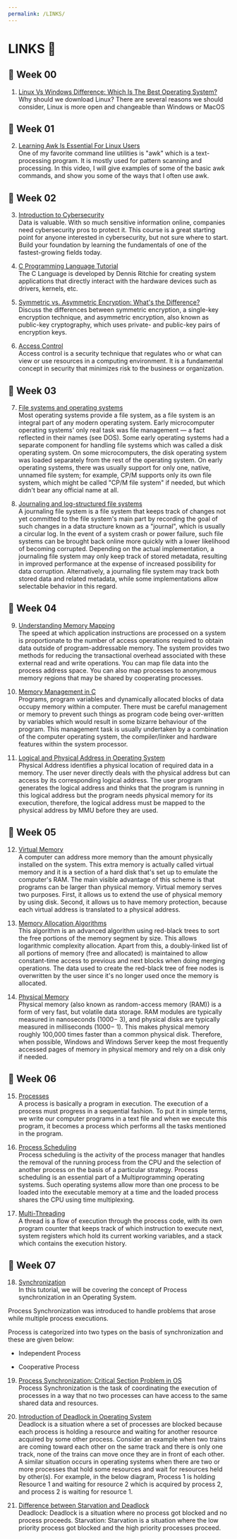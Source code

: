 ```yaml
---
permalink: /LINKS/
---
```


# LINKS 🔗

## 🦖  Week 00

1. [Linux Vs Windows Difference: Which Is The Best Operating System?](https://www.softwaretestinghelp.com/linux-vs-windows/)<br>
Why should we download Linux? There are several reasons we should consider, Linux is more open and changeable than Windows or MacOS

## 🦎  Week 01

2. [Learning Awk Is Essential For Linux Users](https://www.youtube.com/watch?v=9YOZmI-zWok)<br>
One of my favorite command line utilities is "awk" which is a text-processing program.  It is mostly used for pattern scanning and processing.  In this video, I will give examples of some of the basic awk commands, and show you some of the ways that I often use awk.

## 🐒  Week 02

3. [Introduction to Cybersecurity](https://www.codecademy.com/learn/introduction-to-cybersecurity)<br>
Data is valuable. With so much sensitive information online, companies need cybersecurity pros to protect it. This course is a great starting point for anyone interested in cybersecurity, but not sure where to start. Build your foundation by learning the fundamentals of one of the fastest-growing fields today.

4. [C Programming Language Tutorial](https://www.javatpoint.com/c-programming-language-tutorial)<br>
The C Language is developed by Dennis Ritchie for creating system applications that directly interact with the hardware devices such as drivers, kernels, etc.

5. [Symmetric vs. Asymmetric Encryption: What's the Difference?](https://www.trentonsystems.com/blog/symmetric-vs-asymmetric-encryption)<br>
Discuss the differences between symmetric encryption, a single-key encryption technique, and asymmetric encryption, also known as public-key cryptography, which uses private- and public-key pairs of encryption keys.

6. [Access Control](https://searchsecurity.techtarget.com/definition/access-control)<br>
Access control is a security technique that regulates who or what can view or use resources in a computing environment. It is a fundamental concept in security that minimizes risk to the business or organization.

## 🐣  Week 03

7. [File systems and operating systems](https://microsoft.fandom.com/wiki/File_system)<br>
Most operating systems provide a file system, as a file system is an integral part of any modern operating system. Early microcomputer operating systems' only real task was file management — a fact reflected in their names (see DOS). Some early operating systems had a separate component for handling file systems which was called a disk operating system. On some microcomputers, the disk operating system was loaded separately from the rest of the operating system. On early operating systems, there was usually support for only one, native, unnamed file system; for example, CP/M supports only its own file system, which might be called "CP/M file system" if needed, but which didn't bear any official name at all.

8. [Journaling and log-structured file systems](https://www.cs.cornell.edu/courses/cs4410/2020fa/schedule/slides/LFS.pdf)<br>
A journaling file system is a file system that keeps track of changes not yet committed to the file system's main part by recording the goal of such changes in a data structure known as a "journal", which is usually a circular log. In the event of a system crash or power failure, such file systems can be brought back online more quickly with a lower likelihood of becoming corrupted. Depending on the actual implementation, a journaling file system may only keep track of stored metadata, resulting in improved performance at the expense of increased possibility for data corruption. Alternatively, a journaling file system may track both stored data and related metadata, while some implementations allow selectable behavior in this regard.

## 🦀  Week 04

9. [Understanding Memory Mapping](https://www.ibm.com/docs/en/aix/7.1?topic=memory-understanding-mapping)<br>
The speed at which application instructions are processed on a system is proportionate to the number of access operations required to obtain data outside of program-addressable memory. The system provides two methods for reducing the transactional overhead associated with these external read and write operations. You can map file data into the process address space. You can also map processes to anonymous memory regions that may be shared by cooperating processes.

10. [Memory Management in C](https://eleceng.dit.ie/frank/IntroToC/Memory.html)<br>
Programs, program variables and dynamically allocated blocks of data occupy memory within
a computer.  There must be careful management or memory to prevent such things as program
code being over-written by variables which would result in some bizarre behaviour of the program.
This management task is usually undertaken by a combination of the computer operating system, the
compiler/linker and hardware features within the system processor.

11. [Logical and Physical Address in Operating System](https://www.geeksforgeeks.org/logical-and-physical-address-in-operating-system/)<br>
Physical Address identifies a physical location of required data in a memory. The user never directly deals with the physical address but can access by its corresponding logical address. The user program generates the logical address and thinks that the program is running in this logical address but the program needs physical memory for its execution, therefore, the logical address must be mapped to the physical address by MMU before they are used.

## 🐢  Week 05

12. [Virtual Memory](https://www.tutorialspoint.com/operating_system/os_virtual_memory.htm)<br>
A computer can address more memory than the amount physically installed on the system. This extra memory is actually called virtual memory and it is a section of a hard disk that's set up to emulate the computer's RAM. The main visible advantage of this scheme is that programs can be larger than physical memory. Virtual memory serves two purposes. First, it allows us to extend the use of physical memory by using disk. Second, it allows us to have memory protection, because each virtual address is translated to a physical address.

13. [Memory Allocation Algorithms](https://valelab4.ucsf.edu/svn/3rdpartypublic/boost/doc/html/interprocess/memory_algorithms.html)<br>
This algorithm is an advanced algorithm using red-black trees to sort the free portions of the memory segment by size. This allows logarithmic complexity allocation. Apart from this, a doubly-linked list of all portions of memory (free and allocated) is maintained to allow constant-time access to previous and next blocks when doing merging operations. The data used to create the red-black tree of free nodes is overwritten by the user since it's no longer used once the memory is allocated.

14. [Physical Memory](https://www.sciencedirect.com/topics/computer-science/physical-memory)<br>
Physical memory (also known as random-access memory (RAM)) is a form of very fast, but volatile data storage. RAM modules are typically measured in nanoseconds (1000− 3), and physical disks are typically measured in milliseconds (1000− 1). This makes physical memory roughly 100,000 times faster than a common physical disk. Therefore, when possible, Windows and Windows Server keep the most frequently accessed pages of memory in physical memory and rely on a disk only if needed.

## 🐍  Week 06

15. [Processes](https://www.tutorialspoint.com/operating_system/os_processes.htm)<br>
A process is basically a program in execution. The execution of a process must progress in a sequential fashion. To put it in simple terms, we write our computer programs in a text file and when we execute this program, it becomes a process which performs all the tasks mentioned in the program.

16. [Process Scheduling](https://www.tutorialspoint.com/operating_system/os_process_scheduling.htm)<br>
Process scheduling is the activity of the process manager that handles the removal of the running process from the CPU and the selection of another process on the basis of a particular strategy. Process scheduling is an essential part of a Multiprogramming operating systems. Such operating systems allow more than one process to be loaded into the executable memory at a time and the loaded process shares the CPU using time multiplexing.

17. [Multi-Threading](https://www.tutorialspoint.com/operating_system/os_multi_threading.htm)<br>
A thread is a flow of execution through the process code, with its own program counter that keeps track of which instruction to execute next, system registers which hold its current working variables, and a stack which contains the execution history.

## 🐹  Week 07

18. [Synchronization](https://www.studytonight.com/operating-system/process-synchronization)<br>
In this tutorial, we will be covering the concept of Process synchronization in an Operating System.

Process Synchronization was introduced to handle problems that arose while multiple process executions.

Process is categorized into two types on the basis of synchronization and these are given below:

- Independent Process

- Cooperative Process

19. [Process Synchronization: Critical Section Problem in OS](https://www.guru99.com/process-synchronization.html)<br>
Process Synchronization is the task of coordinating the execution of processes in a way that no two processes can have access to the same shared data and resources.

20. [Introduction of Deadlock in Operating System](https://www.geeksforgeeks.org/introduction-of-deadlock-in-operating-system/)<br>
Deadlock is a situation where a set of processes are blocked because each process is holding a resource and waiting for another resource acquired by some other process. 
Consider an example when two trains are coming toward each other on the same track and there is only one track, none of the trains can move once they are in front of each other. A similar situation occurs in operating systems when there are two or more processes that hold some resources and wait for resources held by other(s). For example, in the below diagram, Process 1 is holding Resource 1 and waiting for resource 2 which is acquired by process 2, and process 2 is waiting for resource 1.

21. [Difference between Starvation and Deadlock](https://www.javatpoint.com/os-deadlocks-introduction)<br>
Deadlock: Deadlock is a situation where no process got blocked and no process proceeds.
Starvation: Starvation is a situation where the low priority process got blocked and the high priority processes proceed.
